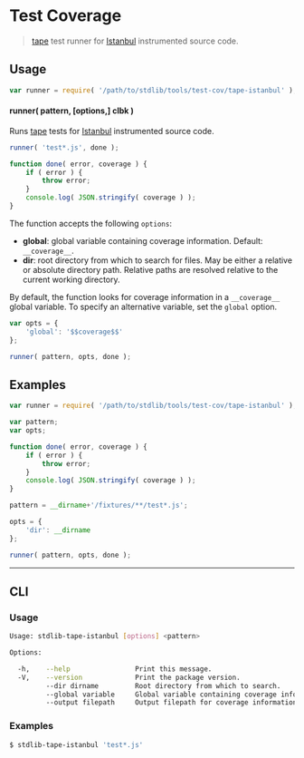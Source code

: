 # Test Coverage

> [tape][tape] test runner for [Istanbul][istanbul] instrumented source code.


<!-- <usage> -->

## Usage

``` javascript
var runner = require( '/path/to/stdlib/tools/test-cov/tape-istanbul' );
```

#### runner( pattern, \[options,\] clbk )

Runs [tape][tape] tests for [Istanbul][istanbul] instrumented source code.

``` javascript
runner( 'test*.js', done );

function done( error, coverage ) {
    if ( error ) {
        throw error;
    }
    console.log( JSON.stringify( coverage ) );
}
```

The function accepts the following `options`:

* __global__: global variable containing coverage information. Default: `__coverage__`.
* __dir__: root directory from which to search for files. May be either a relative or absolute directory path. Relative paths are resolved relative to the current working directory.

By default, the function looks for coverage information in a `__coverage__` global variable. To specify an alternative variable, set the `global` option.

``` javascript
var opts = {
    'global': '$$coverage$$'
};

runner( pattern, opts, done );
```

<!-- </usage> -->


<!-- <examples> -->

## Examples

``` javascript
var runner = require( '/path/to/stdlib/tools/test-cov/tape-istanbul' );

var pattern;
var opts;

function done( error, coverage ) {
    if ( error ) {
        throw error;
    }
    console.log( JSON.stringify( coverage ) );
}

pattern = __dirname+'/fixtures/**/test*.js';

opts = {
    'dir': __dirname
};

runner( pattern, opts, done );
```

<!-- </examples> -->


<!-- <cli> -->

---

## CLI

<!-- <usage> -->

### Usage

``` bash
Usage: stdlib-tape-istanbul [options] <pattern>

Options:

  -h,    --help                Print this message.
  -V,    --version             Print the package version.
         --dir dirname         Root directory from which to search.
         --global variable     Global variable containing coverage information.
         --output filepath     Output filepath for coverage information.
```

<!-- </usage> -->

<!-- <examples> -->

### Examples

``` bash
$ stdlib-tape-istanbul 'test*.js'
```

<!-- </examples> -->

<!-- </cli> -->


<!-- <links> -->

[tape]: https://github.com/substack/tape
[istanbul]: https://github.com/gotwarlost/istanbul

<!-- </links> -->
